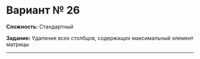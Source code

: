 # Вариант № 26
**Сложность:** Стандартный

**Задание:**  Удаление всех столбцов, содержащих максимальный элемент матрицы

---